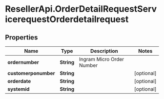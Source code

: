 # ResellerApi.OrderDetailRequestServicerequestOrderdetailrequest

## Properties

Name | Type | Description | Notes
------------ | ------------- | ------------- | -------------
**ordernumber** | **String** | Ingram Micro Order Number | 
**customerponumber** | **String** |  | [optional] 
**orderdate** | **String** |  | [optional] 
**systemid** | **String** |  | [optional] 


